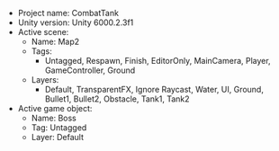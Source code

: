 <!-- UNITY CODE ASSIST INSTRUCTIONS START -->
- Project name: CombatTank
- Unity version: Unity 6000.2.3f1
- Active scene:
  - Name: Map2
  - Tags:
    - Untagged, Respawn, Finish, EditorOnly, MainCamera, Player, GameController, Ground
  - Layers:
    - Default, TransparentFX, Ignore Raycast, Water, UI, Ground, Bullet1, Bullet2, Obstacle, Tank1, Tank2
- Active game object:
  - Name: Boss
  - Tag: Untagged
  - Layer: Default
<!-- UNITY CODE ASSIST INSTRUCTIONS END -->